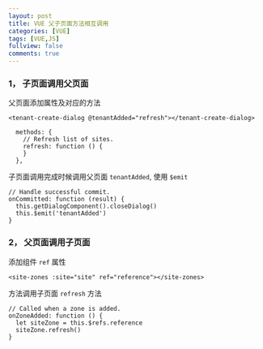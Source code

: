 ```yaml
---
layout: post
title: VUE 父子页面方法相互调用
categories: [VUE]
tags: [VUE,JS]
fullview: false
comments: true
---
```


### 1， 子页面调用父页面

父页面添加属性及对应的方法

```vue
<tenant-create-dialog @tenantAdded="refresh"></tenant-create-dialog>
```

```vuejs
  methods: {
    // Refresh list of sites.
    refresh: function () {
    }
  },
```

子页面调用完成时候调用父页面 `tenantAdded`, 使用 `$emit`


```vuejs
// Handle successful commit.
onCommitted: function (result) {
  this.getDialogComponent().closeDialog()
  this.$emit('tenantAdded')
}

```

### 2， 父页面调用子页面

添加组件 `ref` 属性

```vue
<site-zones :site="site" ref="reference"></site-zones>
``` 

方法调用子页面 `refresh` 方法
```vuejs
// Called when a zone is added.
onZoneAdded: function () {
  let siteZone = this.$refs.reference
  siteZone.refresh()
}
```

